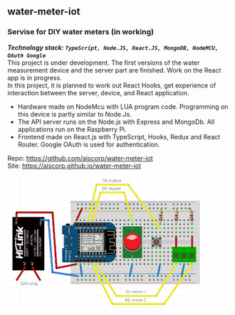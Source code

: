 ## water-meter-iot  

### Servise for DIY water meters (in working)  

***Technology stack: `TypeScript, Node.JS, React.JS, MongoDB, NodeMCU, OAuth Google`***   
This project is under development. The first versions of the water measurement device and the server part are finished. Work on the React app is in progress.  
In this project, it is planned to work out React Hooks, get experience of interaction between the server, device, and React application.  
- Hardware made on NodeMcu with LUA program code. Programming on this device is partly similar to Node.Js.  
- The API server runs on the Node.js with Express and MongoDb. All applications run on the Raspberry Pi.  
- Frontend made on React.js with TypeScript, Hooks, Redux and React Router. Google OAuth is used for authentication.  

Repo: https://github.com/aiscorp/water-meter-iot  
Site: https://aiscorp.github.io/water-meter-iot

<img src="https://github.com/aiscorp/water-meter-iot/blob/master/nodemcu/circuit/sketch.png?raw=true" height=300>
